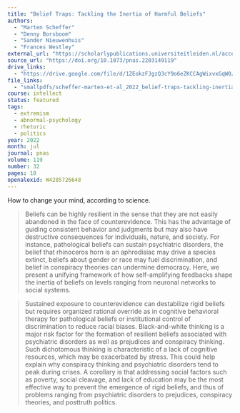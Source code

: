 ```yaml
---
title: "Belief Traps: Tackling the Inertia of Harmful Beliefs"
authors:
  - "Marten Scheffer"
  - "Denny Borsboom"
  - "Sander Nieuwenhuis"
  - "Frances Westley"
external_url: "https://scholarlypublications.universiteitleiden.nl/access/item%3A3513564/view"
source_url: "https://doi.org/10.1073/pnas.2203149119"
drive_links:
  - "https://drive.google.com/file/d/1ZEokzFJgzQ3cY9o6eZKCCAgWixvxGqW0/view?usp=drivesdk"
file_links:
  - "smallpdfs/scheffer-marten-et-al_2022_belief-traps-tackling-inertia-of-harmful.pdf"
course: intellect
status: featured
tags:
  - extremism
  - abnormal-psychology
  - rhetoric
  - politics
year: 2022
month: jul
journal: pnas
volume: 119
number: 32
pages: 10
openalexid: W4285726648
---
```


How to change your mind, according to science.

> Beliefs can be highly resilient in the sense that they are not easily abandoned in the face of counterevidence.
> This has the advantage of guiding consistent behavior and judgments but may also have destructive consequences for individuals, nature, and society.
> For instance, pathological beliefs can sustain psychiatric disorders, the belief that rhinoceros horn is an aphrodisiac may drive a species extinct, beliefs about gender or race may fuel discrimination, and belief in conspiracy theories can undermine democracy.
> Here, we present a unifying framework of how self-amplifying feedbacks shape the inertia of beliefs on levels ranging from neuronal networks to social systems.

> Sustained exposure to counterevidence can destabilize rigid beliefs but requires organized rational override as in cognitive behavioral therapy for pathological beliefs or institutional control of discrimination to reduce racial biases.
> Black-and-white thinking is a major risk factor for the formation of resilient beliefs associated with psychiatric disorders as well as prejudices and conspiracy thinking.
> Such dichotomous thinking is characteristic of a lack of cognitive resources, which may be exacerbated by stress.
> This could help explain why conspiracy thinking and psychiatric disorders tend to peak during crises.
> A corollary is that addressing social factors such as poverty, social cleavage, and lack of education may be the most effective way to prevent the emergence of rigid beliefs, and thus of problems ranging from psychiatric disorders to prejudices, conspiracy theories, and posttruth politics.

